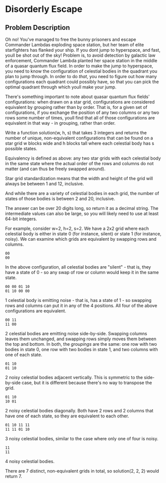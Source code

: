 # Disorderly Escape

## Problem Description

Oh no! You've managed to free the bunny prisoners and escape Commander Lambdas exploding space station, but her team of elite starfighters has flanked your ship. If you dont jump to hyperspace, and fast, youll be shot out of the sky!
Problem is, to avoid detection by galactic law enforcement, Commander Lambda planted her space station in the middle of a quasar quantum flux field. In order to make the jump to hyperspace, you need to know the configuration of celestial bodies in the quadrant you plan to jump through. In order to do *that*, you need to figure out how many configurations each quadrant could possibly have, so that you can pick the optimal quadrant through which youll make your jump.

There's something important to note about quasar quantum flux fields' configurations: when drawn on a star grid, configurations are considered equivalent by grouping rather than by order. That is, for a given set of configurations, if you exchange the position of any two columns or any two rows some number of times, youll find that all of those configurations are equivalent in that way - in grouping, rather than order.

Write a function solution(w, h, s) that takes 3 integers and returns the number of unique, non-equivalent configurations that can be found on a star grid w blocks wide and h blocks tall where each celestial body has s possible states.

Equivalency is defined as above: any two star grids with each celestial body in the same state where the actual order of the rows and columns do not matter (and can thus be freely swapped around).

Star grid standardization means that the width and height of the grid will always be between 1 and 12, inclusive.

And while there are a variety of celestial bodies in each grid, the number of states of those bodies is between 2 and 20, inclusive.

The answer can be over 20 digits long, so return it as a decimal string.  The intermediate values can also be large, so you will likely need to use at least 64-bit integers.

For example, consider w=2, h=2, s=2.
We have a 2x2 grid where each celestial body is either in state 0 (for instance, silent) or state 1 (for instance, noisy).
We can examine which grids are equivalent by swapping rows and columns.

    00
    00

In the above configuration, all celestial bodies are "silent" - that is, they have a state of 0 - so any swap of row or column would keep it in the same state.

    00 00 01 10
    01 10 00 00

1 celestial body is emitting noise - that is, has a state of 1 - so swapping rows and columns can put it in any of the 4 positions.  All four of the above configurations are equivalent.

    00 11
    11 00

2 celestial bodies are emitting noise side-by-side.  Swapping columns leaves them unchanged, and swapping rows simply moves them between the top and bottom.  In both, the *groupings* are the same: one row with two bodies in state 0, one row with two bodies in state 1, and two columns with one of each state.

    01 10
    01 10

2 noisy celestial bodies adjacent vertically. This is symmetric to the side-by-side case, but it is different because there's no way to transpose the grid.

    01 10
    10 01

2 noisy celestial bodies diagonally.  Both have 2 rows and 2 columns that have one of each state, so they are equivalent to each other.

    01 10 11 11
    11 11 01 10

3 noisy celestial bodies, similar to the case where only one of four is noisy.

    11
    11

4 noisy celestial bodies.

There are 7 distinct, non-equivalent grids in total, so solution(2, 2, 2) would return 7.
